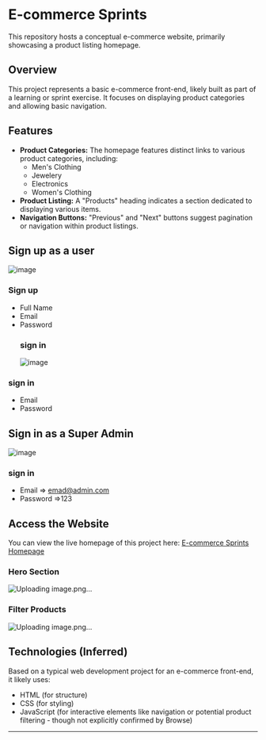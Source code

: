 # E-commerce Sprints

This repository hosts a conceptual e-commerce website, primarily showcasing a product listing homepage.

## Overview

This project represents a basic e-commerce front-end, likely built as part of a learning or sprint exercise. It focuses on displaying product categories and allowing basic navigation.

## Features

* **Product Categories:** The homepage features distinct links to various product categories, including:
    * Men's Clothing
    * Jewelery
    * Electronics
    * Women's Clothing
* **Product Listing:** A "Products" heading indicates a section dedicated to displaying various items.
* **Navigation Buttons:** "Previous" and "Next" buttons suggest pagination or navigation within product listings.

## Sign up as a user 
![image](https://github.com/user-attachments/assets/383d8fb7-f3ce-46f1-9737-578c41d30bc7)
###  Sign up 
- Full Name
- Email
- Password
  ### sign in
  ![image](https://github.com/user-attachments/assets/55c25626-a253-47c8-a36a-82d5666e06b2)
### sign in
  - Email
  - Password
## Sign in as a Super Admin
![image](https://github.com/user-attachments/assets/f57f85dc-a391-48b0-8f88-406fe6b0b938)
### sign in 
- Email => emad@admin.com
- Password =>123
## Access the Website

You can view the live homepage of this project here:
[E-commerce Sprints Homepage](https://emadserag.github.io/E-commerce-sprints/home.html)
### Hero Section 
![Uploading image.png…]()

### Filter Products
![Uploading image.png…]()

## Technologies (Inferred)

Based on a typical web development project for an e-commerce front-end, it likely uses:

* HTML (for structure)
* CSS (for styling)
* JavaScript (for interactive elements like navigation or potential product filtering - though not explicitly confirmed by Browse)

---
